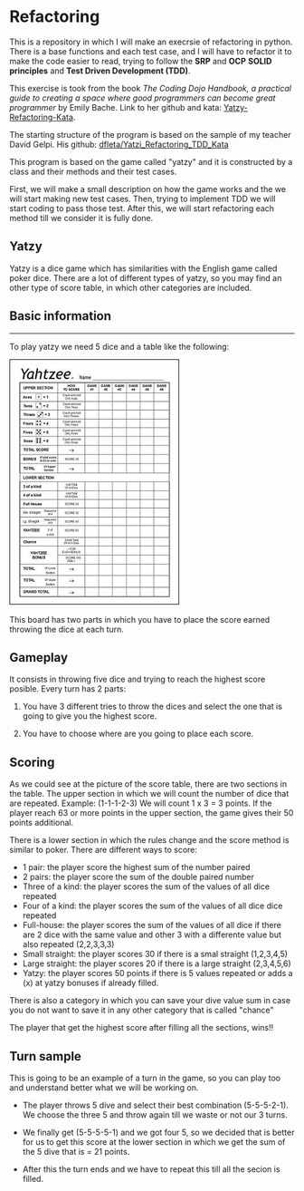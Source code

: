 # Refactoring

This is a repository in which I will make an execrsie of refactoring in python. There is a base functions and each test case, and I will have to refactor it to make the code easier to read, trying to follow the **SRP** and **OCP** **SOLID principles** and **Test Driven Development (TDD)**.

This exercise is took from the book *The Coding Dojo Handbook, a practical guide to creating a space where good programmers can become great programmer* by Emily Bache. Link to her github and kata: [Yatzy-Refactoring-Kata](https://github.com/emilybache/Yatzy-Refactoring-Kata).

The starting structure of the program is based on the sample of my teacher David Gelpi. His github: [dfleta/Yatzi_Refactoring_TDD_Kata](https://github.com/dfleta/Python_ejercicios/tree/master/Poo/Yatzy_Refactoring_TDD_Kata)

This program is based on the game called "yatzy" and it is constructed by a class and their methods and their test cases.

First, we will make a small description on how the game works and the we will start making new test cases. Then, trying to implement TDD we will start coding to pass those test. After this, we will start refactoring each method till we consider it is fully done.

## Yatzy

Yatzy is a dice game which has similarities with the English game called poker dice. There are a lot of different types of yatzy, so you may find an other type of score table, in which other categories are included.

## Basic information

---

To play yatzy we need 5 dice and a table like the following:

![Yatzy-score-board](./img/yatzy-score-board.jpg)

This board has two parts in which you have to place the score earned throwing the dice at each turn.

## Gameplay

It consists in throwing five dice and trying to reach the highest score posible. Every turn has 2 parts:

1. You have 3 different tries to throw the dices and select the one that is going to give you the highest score.

2. You have to choose where are you going to place each score.

## Scoring

As we could see at the picture of the score table, there are two sections in the table. The upper section in which we will count the number of dice that are repeated. Example: (1-1-1-2-3) We will count 1 x 3 = 3 points. If the player reach 63 or more points in the upper section, the game gives their 50 points additional.

There is a lower section in which the rules change and the score method is similar to poker. There are different ways to score:

* 1 pair:  the player score the highest sum of the number paired
* 2 pairs:  the player score the sum of the double paired number
* Three of a kind: the player scores the sum of the values of all dice repeated
* Four of a kind: the player scores the sum of the values of all dice dice repeated
* Full-house: the player scores the sum of the values of all dice if there are 2 dice with the same value and other 3 with a differente value but also repeated (2,2,3,3,3)
* Small straight: the player scores 30 if there is a smal straight (1,2,3,4,5)
* Large straight: the player scores 20 if there is a large straight (2,3,4,5,6)
* Yatzy: the player scores 50 points if there is 5 values repeated or adds a (x) at yatzy bonuses if already filled.

There is also a category in which you can save your dive value sum in case you do not want to save it in any other category that is called "chance"

The player that get the highest score after filling all the sections, wins!!

## Turn sample

This is going to be an example of a turn in the game, so you can play too and understand better what we will be working on.

* The player throws 5 dive and select their best combination (5-5-5-2-1). We choose the three 5 and throw again till we waste or not our 3 turns.  

* We finally get (5-5-5-5-1) and we got four 5, so we decided that is better for us to get this score at the lower section in which we get the sum of the 5 dive that is = 21 points.  

* After this the turn ends and we have to repeat this till all the secion is filled.
